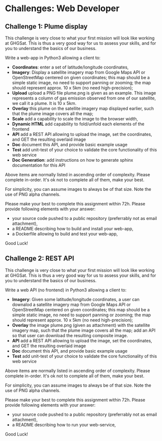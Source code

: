 # Challenges: Web Developer

## Challenge 1: Plume display

This challenge is very close to what your first mission will look like working at GHGSat. This is thus a very good way for us to assess your skills, and for you to understand the basics of our business.

Write a web-app in Python3 allowing a client to:

* **Coordinates**: enter a set of latitude/longitude coordinates,
* **Imagery**: Display a satellite imagery map from Google Maps API or OpenStreetMap centered on given coordinates; this map should be a simple static image, no need to support panning or zooming; the map should represent approx. 10 x 5km (no need high-precision);
* **Upload** upload a PNG file plume.png is given as an example. This image represents a column of gas emission observed from one of our satellite, we call it a plume. It is 10 x 5km.
* **Overlay** this plume on the satellite imagery map displayed earlier, such that the 
plume image covers all the map;
* **Scale** add a capability to scale the image to the browser width,
* **Dynamic HTML** add capability to fold/unfold each elements of the frontend
* **API** add a REST API allowing to upload the image, set the coordinates, and GET the resulting overlaid image
* **Doc** document this API, and provide basic example usage
* **Test** add unit-test of your choice to validate the core functionality of this web service
* **Doc Generation**: add instructions on how to generate sphinx documentation for this API

Above items are normally listed in ascending order of complexity. Please complete in-order. It's ok not to complete all of them, make your best.

For simplicity, you can assume images to always be of that size. Note the use of PNG alpha channels.

Please make your best to complete this assignment within 72h. Please provide following elements with your answer:
* your source code pushed to a public repository (preferrably not as email attachment),
* a README describing how to build and install your web-app,
* a Dockerfile allowing to build and test your web-app,

Good Luck!

## Challenge 2: REST API

This challenge is very close to what your first mission will look like working at GHGSat. This is thus a very good way for us to assess your skills, and for you to understand the basics of our business.

Write a web API (no frontend) in Python3 allowing a client to:

* **Imagery**: Given some latitude/longitude coordinates, a user can downalod a satellite imagery map from Google Maps API or OpenStreetMap centered on given coordinates; this map should be a simple static image, no need to support panning or zooming; the map should represent approx. 10 x 5km (no need high-precision);
* **Overlay** the image plume.png (given as attachment) with the satellite imagery map, such that the plume image covers all the map; add an API so that user can download the resulting composite image.
* **API** add a REST API allowing to upload the image, set the coordinates, and GET the resulting overlaid image
* **Doc** document this API, and provide basic example usage
* **Test** add unit-test of your choice to validate the core functionality of this web service

Above items are normally listed in ascending order of complexity. Please complete in-order. It's ok not to complete all of them, make your best.

For simplicity, you can assume images to always be of that size. Note the use of PNG alpha channels.

Please make your best to complete this assignment within 72h. Please provide following elements with your answer:
* your source code pushed to a public repository (preferrably not as email attachment),
* a README describing how to run your web-service,

Good Luck!